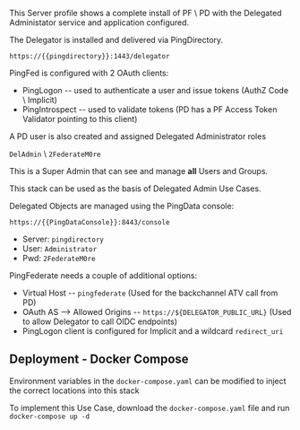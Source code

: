This Server profile shows a complete install of PF \ PD with the Delegated Administator service and application configured.

The Delegator is installed and delivered via PingDirectory.  

`https://{{pingdirectory}}:1443/delegator`

PingFed is configured with 2 OAuth clients:
* PingLogon -- used to authenticate a user and issue tokens (AuthZ Code \ Implicit)
* PingIntrospect -- used to validate tokens (PD has a PF Access Token Validator pointing to this client)

A PD user is also created and assigned Delegated Administrator roles

`DelAdmin` \ `2FederateM0re`

This is a Super Admin that can see and manage **all** Users and Groups.

This stack can be used as the basis of Delegated Admin Use Cases.

Delegated Objects are managed using the PingData console:  

`https://{{PingDataConsole}}:8443/console`

* Server: `pingdirectory`
* User: `Administrator`
* Pwd: `2FederateM0re`

PingFederate needs a couple of additional options:

* Virtual Host -- `pingfederate`  (Used for the backchannel ATV call from PD)
* OAuth AS --> Allowed Origins -- `https://${DELEGATOR_PUBLIC_URL}`  (Used to allow Delegator to call OIDC endpoints)
* PingLogon client is configured for Implicit and a wildcard `redirect_uri`

## Deployment - Docker Compose
Environment variables in the `docker-compose.yaml` can be modified to inject the correct locations into this stack

To implement this Use Case, download the `docker-compose.yaml` file and run `docker-compose up -d`
